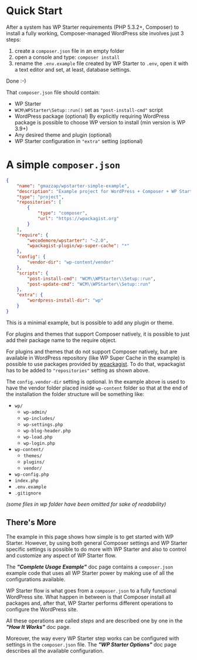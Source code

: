 <!--
currentMenu: quickstart
title: Quick Start
-->
# Quick Start

After a system has WP Starter requirements (PHP 5.3.2+, Composer) to install a fully working, Composer-managed WordPress site involves just 3 steps:

 1. create a `composer.json` file in an empty folder
 2. open a console and type: `composer install`
 3. rename the `.env.example` file created by WP Starter to `.env`, open it with a text editor and set, at least, database settings.

Done :-)

That `composer.json` file should contain:

 - WP Starter
 - `WCM\WPStarter\Setup::run()` set as `"post-install-cmd"` script
 - WordPress package (optional) By explicitly requiring WordPress package is possible to choose WP version to install (min version is WP 3.9+)
 - Any desired theme and plugin (optional)
 - WP Starter configuration in `"extra"` setting (optional)

# A simple `composer.json`

```json
{
    "name": "gmazzap/wpstarter-simple-example",
    "description": "Example project for WordPress + Composer + WP Starter",
    "type": "project",
    "repositories": [
        {
            "type": "composer",
            "url": "https://wpackagist.org"
        }
    ],
    "require": {
        "wecodemore/wpstarter": "~2.0",
        "wpackagist-plugin/wp-super-cache": "*"
    },
    "config": {
        "vendor-dir": "wp-content/vendor"
    },
    "scripts": {
        "post-install-cmd": "WCM\\WPStarter\\Setup::run",
        "post-update-cmd": "WCM\\WPStarter\\Setup::run"
    },
    "extra": {
        "wordpress-install-dir": "wp"
    }
}
```

This is a minimal example, but is possible to add any plugin or theme.

For plugins and themes that support Composer natively, it is possible to just add their package name to the require object.

For plugins and themes that do not support Composer natively, but are available in WordPress repository (like WP Super Cache in the example) is possible to use packages provided by [wpackagist](https://wpackagist.org). To do that, wpackagist has to be added to `"repositories"` setting as shown above.

The `config.vendor-dir` setting is optional. In the example above is used to have the vendor folder placed inside `wp-content` folder so that at the end of the installation the folder structure will be something like:


  - `wp/`
    - `wp-admin/`
    - `wp-includes/`
    - `wp-settings.php`
    - `wp-blog-header.php`
    - `wp-load.php`
    - `wp-login.php`
  - `wp-content/`
    - `themes/`
    - `plugins/`
    - `vendor/`
  - `wp-config.php`
  - `index.php`
  - `.env.example`
  - `.gitignore`

*(some files in wp folder have been omitted for sake of readability)*


## There's More

The example in this page shows how simple is to get started with WP Starter. However, by using both general Composer settings and WP Starter specific settings is possible to do more with WP Starter and also to control and customize any aspect of WP Starter flow.

The ***"Complete Usage Example"*** doc page contains a `composer.json` example code that uses all WP Starter power by making use of all the configurations available.

WP Starter flow is what goes from a `composer.json` to a fully functional WordPress site. What happen in between is that Composer install all packages and, after that, WP Starter performs different operations to configure the WordPress site.

All these operations are called *steps* and are described one by one in the ***"How It Works"*** doc page.

Moreover, the way every WP Starter step works can be configured with settings in the `composer.json` file. The ***"WP Starter Options"*** doc page describes all the available configuration.

